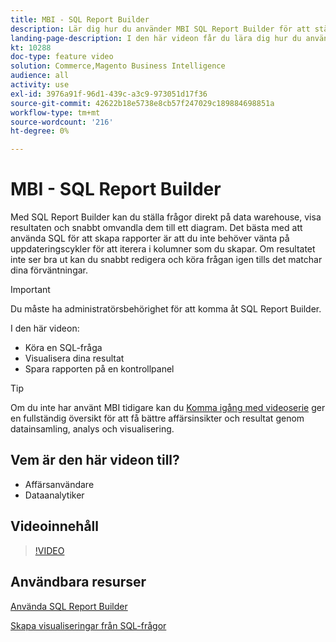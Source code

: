 ```yaml
---
title: MBI - SQL Report Builder
description: Lär dig hur du använder MBI SQL Report Builder för att ställa direktfrågor till data warehouse, visa resultaten och snabbt omvandla dem till ett diagram.
landing-page-description: I den här videon får du lära dig hur du använder MBI SQL Report Builder för att ställa direktfrågor till data warehouse, visa resultaten och snabbt omvandla dem till ett diagram.
kt: 10288
doc-type: feature video
solution: Commerce,Magento Business Intelligence
audience: all
activity: use
exl-id: 3976a91f-96d1-439c-a3c9-973051d17f36
source-git-commit: 42622b18e5738e8cb57f247029c189884698851a
workflow-type: tm+mt
source-wordcount: '216'
ht-degree: 0%

---
```


# MBI - SQL Report Builder

Med SQL Report Builder kan du ställa frågor direkt på data warehouse, visa resultaten och snabbt omvandla dem till ett diagram. Det bästa med att använda SQL för att skapa rapporter är att du inte behöver vänta på uppdateringscykler för att iterera i kolumner som du skapar. Om resultatet inte ser bra ut kan du snabbt redigera och köra frågan igen tills det matchar dina förväntningar.

>[!IMPORTANT]
>
>Du måste ha administratörsbehörighet för att komma åt SQL Report Builder.

I den här videon:

- Köra en SQL-fråga
- Visualisera dina resultat
- Spara rapporten på en kontrollpanel

>[!TIP]
>
>Om du inte har använt MBI tidigare kan du [Komma igång med videoserie](1-overview.md) ger en fullständig översikt för att få bättre affärsinsikter och resultat genom datainsamling, analys och visualisering.

## Vem är den här videon till?

- Affärsanvändare
- Dataanalytiker

## Videoinnehåll

>[!VIDEO](https://video.tv.adobe.com/v/342406?quality=12&learn=on)

## Användbara resurser

[Använda SQL Report Builder](https://docs.magento.com/mbi/data-analyst/dev-reports/sql-rpt-bldr.html)

[Skapa visualiseringar från SQL-frågor](https://docs.magento.com/mbi/tutorials/create-visuals-from-sql.html)
